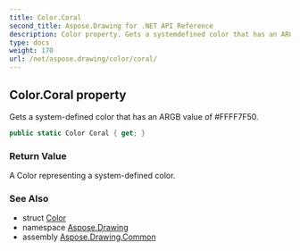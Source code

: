 ```yaml
---
title: Color.Coral
second_title: Aspose.Drawing for .NET API Reference
description: Color property. Gets a systemdefined color that has an ARGB value of FFFF7F50
type: docs
weight: 170
url: /net/aspose.drawing/color/coral/
---
```

## Color.Coral property

Gets a system-defined color that has an ARGB value of #FFFF7F50.

```csharp
public static Color Coral { get; }
```

### Return Value

A Color representing a system-defined color.

### See Also

* struct [Color](../)
* namespace [Aspose.Drawing](../../color/)
* assembly [Aspose.Drawing.Common](../../../)


